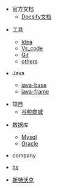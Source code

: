 <!-- _navbar.md -->

- 官方文档
  - [Docsify文档](zh-cn/_sidebar.md)

* 工具
  * [Idea](tools/idea/_sidebar.md)
  * [Vs_code](tools/vs-code/_sidebar.md)
  * [Git](tools/git/_sidebar.md)
  * [others](tools/others/_sidebar.md)

* Java
  * [java-base](java/java-base/_sidebar.md)
  * [java-frame](java/java-frame/_sidebar.md)
- 项目
  - [谷粒商城](item/guli/_sidebar.md)

* 数据库
  * [Mysql](zh-cn/configuration.md)
  * [Oracle](data-base/oracle/_sidebar.md)
  
*  company
  * [hs](hs/_sidebar.md)
  * [斯特沃克](hs/_sidebar.md) 
    
  



